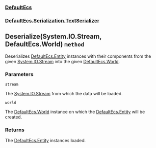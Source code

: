 ### [DefaultEcs](./DefaultEcs.md 'DefaultEcs')
### [DefaultEcs.Serialization.TextSerializer](./DefaultEcs-Serialization-TextSerializer.md 'DefaultEcs.Serialization.TextSerializer')
## Deserialize(System.IO.Stream, DefaultEcs.World) `method`
Deserializes [DefaultEcs.Entity](./DefaultEcs-Entity.md 'DefaultEcs.Entity') instances with their components from the given [System.IO.Stream](https://docs.microsoft.com/en-us/dotnet/api/System.IO.Stream 'System.IO.Stream') into the given [DefaultEcs.World](./DefaultEcs-World.md 'DefaultEcs.World').
### Parameters

<a name='DefaultEcs-Serialization-TextSerializer-Deserialize(System-IO-Stream-_DefaultEcs-World)-stream'></a>
`stream`

The [System.IO.Stream](https://docs.microsoft.com/en-us/dotnet/api/System.IO.Stream 'System.IO.Stream') from which the data will be loaded.

<a name='DefaultEcs-Serialization-TextSerializer-Deserialize(System-IO-Stream-_DefaultEcs-World)-world'></a>
`world`

The [DefaultEcs.World](./DefaultEcs-World.md 'DefaultEcs.World') instance on which the [DefaultEcs.Entity](./DefaultEcs-Entity.md 'DefaultEcs.Entity') will be created.
### Returns
The [DefaultEcs.Entity](./DefaultEcs-Entity.md 'DefaultEcs.Entity') instances loaded.
